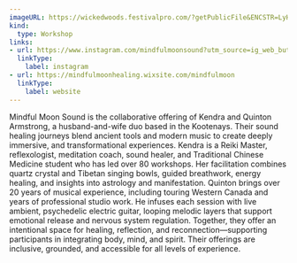```yaml
---
imageURL: https://wickedwoods.festivalpro.com/?getPublicFile&ENCSTR=LyHoFezGNlEiSnZIhqwg
kind:
  type: Workshop
links:
- url: https://www.instagram.com/mindfulmoonsound?utm_source=ig_web_button_share_sheet&igsh=ZDNlZDc0MzIxNw==
  linkType:
    label: instagram
- url: https://mindfulmoonhealing.wixsite.com/mindfulmoon
  linkType:
    label: website
---
```

Mindful Moon Sound is the collaborative offering of Kendra and Quinton Armstrong, a husband-and-wife duo based in the Kootenays. Their sound healing journeys blend ancient tools and modern music to create deeply immersive, and transformational experiences. Kendra is a Reiki Master, reflexologist, meditation coach, sound healer, and Traditional Chinese Medicine student who has led over 80 workshops. Her facilitation combines quartz crystal and Tibetan singing bowls, guided breathwork, energy healing, and insights into astrology and manifestation. Quinton brings over 20 years of musical experience, including touring Western Canada and years of professional studio work. He infuses each session with live ambient, psychedelic electric guitar, looping melodic layers that support emotional release and nervous system regulation. Together, they offer an intentional space for healing, reflection, and reconnection—supporting participants in integrating body, mind, and spirit. Their offerings are inclusive, grounded, and accessible for all levels of experience.